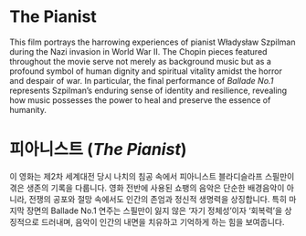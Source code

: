 # The Pianist

 This film portrays the harrowing experiences of pianist Władysław Szpilman during the Nazi invasion in World War II. The Chopin pieces featured throughout the movie serve not merely as background music but as a profound symbol of human dignity and spiritual vitality amidst the horror and despair of war. In particular, the final performance of *Ballade No.1* represents Szpilman’s enduring sense of identity and resilience, revealing how music possesses the power to heal and preserve the essence of humanity.

 # 피아니스트 (*The Pianist*)

  이 영화는 제2차 세계대전 당시 나치의 침공 속에서 피아니스트 블라디슬라프 스필만이 겪은 생존의 기록을 다룹니다. 영화 전반에 사용된 쇼팽의 음악은 단순한 배경음악이 아니라, 전쟁의 공포와 절망 속에서도 인간의 존엄과 정신적 생명력을 상징합니다. 특히 마지막 장면의 Ballade No.1 연주는 스필만이 잃지 않은 ‘자기 정체성’이자 ‘회복력’을 상징적으로 드러내며, 음악이 인간의 내면을 치유하고 기억하게 하는 힘을 보여줍니다.
